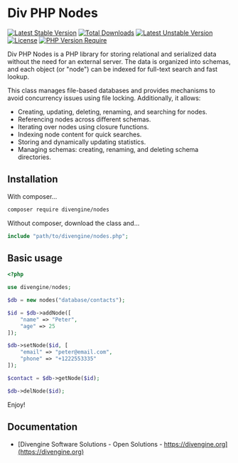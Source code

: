 # Div PHP Nodes

[![Latest Stable Version](https://poser.pugx.org/divengine/nodes/v)](https://packagist.org/packages/divengine/nodes) [![Total Downloads](https://poser.pugx.org/divengine/nodes/downloads)](https://packagist.org/packages/divengine/nodes) [![Latest Unstable Version](https://poser.pugx.org/divengine/nodes/v/unstable)](https://packagist.org/packages/divengine/nodes) [![License](https://poser.pugx.org/divengine/nodes/license)](https://packagist.org/packages/divengine/nodes) [![PHP Version Require](https://poser.pugx.org/divengine/nodes/require/php)](https://packagist.org/packages/divengine/nodes)

Div PHP Nodes is a PHP library for storing relational and serialized data without the need for an external server. The data is organized into schemas, and each object (or "node") can be indexed for full-text search and fast lookup.

This class manages file-based databases and provides mechanisms to avoid concurrency issues using file locking. Additionally, it allows:

- Creating, updating, deleting, renaming, and searching for nodes.
- Referencing nodes across different schemas.
- Iterating over nodes using closure functions.
- Indexing node content for quick searches.
- Storing and dynamically updating statistics.
- Managing schemas: creating, renaming, and deleting schema directories.

## Installation

With composer...

```bash
composer require divengine/nodes
```

Without composer, download the class and...

```php
include "path/to/divengine/nodes.php";
```

## Basic usage

```php
<?php

use divengine/nodes;

$db = new nodes("database/contacts");

$id = $db->addNode([
    "name" => "Peter",
    "age" => 25
]);

$db->setNode($id, [
    "email" => "peter@email.com",
    "phone" => "+1222553335"
]);

$contact = $db->getNode($id);

$db->delNode($id);
```

Enjoy!

## Documentation

- [Divengine Software Solutions - Open Solutions - https://divengine.org](https://divengine.org)
